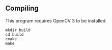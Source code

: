 ## Compiling

This program requires OpenCV 3 to be installed.

```
mkdir build
cd build
cmake ..
make
```
